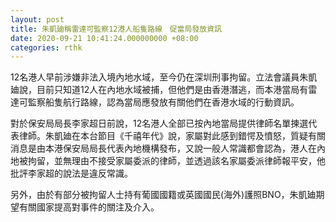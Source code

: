 ```yaml
---
layout: post
title: 朱凱廸稱雷達可監察12港人船隻路線　促當局發放資訊
date: 2020-09-21 10:41:24.000000000 +08:00
categories: rthk
---
```


12名港人早前涉嫌非法入境內地水域，至今仍在深圳刑事拘留。立法會議員朱凱廸說，目前只知道12人在內地水域被捕，但他們是由香港潛逃，而本港當局有雷達可監察船隻航行路線，認為當局應發放有關他們在香港水域的行動資訊。

對於保安局局長李家超日前說，12名港人全部已按內地當局提供律師名單揀選代表律師。朱凱廸在本台節目《千禧年代》說，家屬對此感到錯愕及憤怒，質疑有關消息是由本港保安局局長代表內地機構發布，又說一般人常識都會認為，港人在內地被拘留，並無理由不接受家屬委派的律師，並透過該名家屬委派律師報平安，他批評李家超的說法是違反常識。

另外，由於有部分被拘留人士持有葡國國籍或英國國民(海外)護照BNO，朱凱廸期望有關國家提高對事件的關注及介入。
